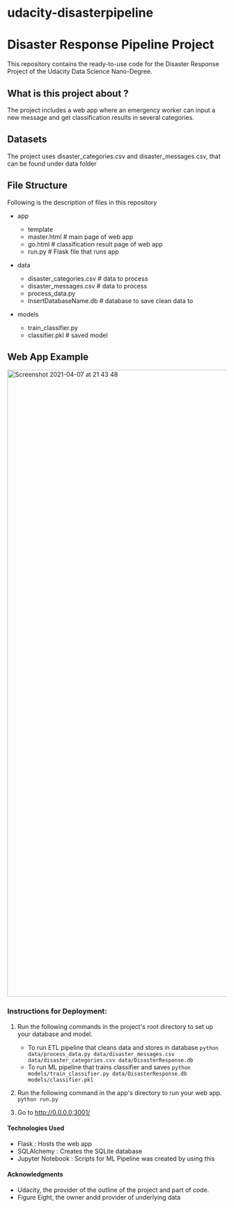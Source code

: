 # udacity-disasterpipeline

# Disaster Response Pipeline Project
This repository contains the ready-to-use code for the Disaster Response Project of the Udacity Data Science Nano-Degree.

## What is this project about ? 

The project includes a web app where an emergency worker can input a new message and get classification results in several categories. 

## Datasets
The project uses disaster_categories.csv and disaster_messages.csv, that can be found under data folder

## File Structure

Following is the description of files in this repository

- app
  - template
  - master.html  # main page of web app
  - go.html  # classification result page of web app
  - run.py  # Flask file that runs app

- data
  - disaster_categories.csv  # data to process 
  - disaster_messages.csv  # data to process
  - process_data.py
  - InsertDatabaseName.db   # database to save clean data to

- models
  - train_classifier.py
  - classifier.pkl  # saved model 

## Web App Example
<img width="1440" alt="Screenshot 2021-04-07 at 21 43 48" src="https://user-images.githubusercontent.com/44292641/113917812-f774e100-97e1-11eb-80dd-a4cf0efd6d18.png">

### Instructions for Deployment:
1. Run the following commands in the project's root directory to set up your database and model.

    - To run ETL pipeline that cleans data and stores in database
        `python data/process_data.py data/disaster_messages.csv data/disaster_categories.csv data/DisasterResponse.db`
    - To run ML pipeline that trains classifier and saves
        `python models/train_classifier.py data/DisasterResponse.db models/classifier.pkl`

2. Run the following command in the app's directory to run your web app.
    `python run.py`

3. Go to http://0.0.0.0:3001/

#### Technologies Used

- Flask : Hosts the web app
- SQLAlchemy : Creates the SQLite database 
- Jupyter Notebook : Scripts for ML Pipeline was created by using this

#### Acknowledgments

- Udacity, the provider of the outline of the project and part of code.
- Figure Eight, the owner andd provider of underlying data

